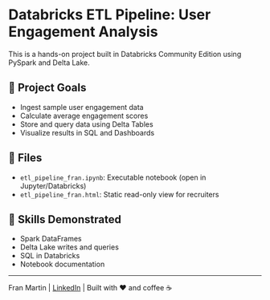 # Databricks ETL Pipeline: User Engagement Analysis

This is a hands-on project built in Databricks Community Edition using PySpark and Delta Lake.

## 🧪 Project Goals
- Ingest sample user engagement data
- Calculate average engagement scores
- Store and query data using Delta Tables
- Visualize results in SQL and Dashboards

## 📁 Files
- `etl_pipeline_fran.ipynb`: Executable notebook (open in Jupyter/Databricks)
- `etl_pipeline_fran.html`: Static read-only view for recruiters

## 🧠 Skills Demonstrated
- Spark DataFrames
- Delta Lake writes and queries
- SQL in Databricks
- Notebook documentation

---

Fran Martin | [LinkedIn](https://www.linkedin.com/in/your-link) | Built with ❤️ and coffee ☕
